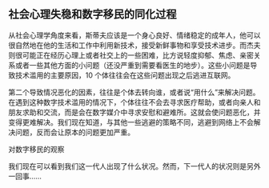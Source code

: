 ## 社会心理失稳和数字移民的同化过程

从社会心理学角度来看，斯蒂夫应该是一个身心良好、情绪稳定的成年人，他可以很自然地在他的生活和工作中利用新技术，接受新鲜事物和享受技术进步。而杰夫则很可能正在经历心理上或者社交上的一些困难，比方说轻度抑郁、焦虑、亲密关系或者一些其他方面的小问题（还没严重到需要看医生的地步）。这些小问题是导致技术滥用的主要原因，10 个体往往会在这些问题出现之后逃进互联网。

第二个导致情况恶化的因素，往往是个体去转向谁，或者说“用什么”来解决问题。在遇到这种数字技术滥用的情况下，个体往往不会去寻求医疗帮助，或者向亲人和朋友求助和交流，而是会在数字媒介中寻求安慰和避难所。这就会使问题恶化，并变得更难解决。我们现在知道，与其他一些逃避的策略不同，逃避到网络上不会解决问题，反而会让原本的问题更加严重。

对数字移民的观察

我们现在可以看到我们这一代人出现了什么状况。然而，下一代人的状况则是另外一回事……